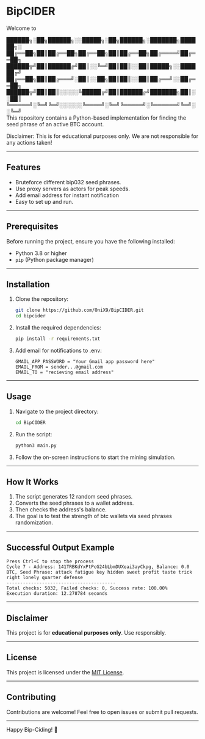 # BipCIDER

Welcome to 

██████╗░██╗██████╗░░█████╗░██╗██████╗░███████╗██████╗░
██╔══██╗██║██╔══██╗██╔══██╗██║██╔══██╗██╔════╝██╔══██╗
██████╦╝██║██████╔╝██║░░╚═╝██║██║░░██║█████╗░░██████╔╝
██╔══██╗██║██╔═══╝░██║░░██╗██║██║░░██║██╔══╝░░██╔══██╗
██████╦╝██║██║░░░░░╚█████╔╝██║██████╔╝███████╗██║░░██║
╚═════╝░╚═╝╚═╝░░░░░░╚════╝░╚═╝╚═════╝░╚══════╝╚═╝░░╚═╝       
This repository contains a Python-based implementation for finding the seed phrase of an active BTC account.

Disclaimer: This is for educational purposes only. We are not responsible for any actions taken!

---

## Features

- Bruteforce different bip032 seed phrases.
- Use proxy servers as actors for peak speeds.
- Add email address for instant notification
- Easy to set up and run.

---

## Prerequisites

Before running the project, ensure you have the following installed:

- Python 3.8 or higher
- `pip` (Python package manager)

---

## Installation

1. Clone the repository:
    ```bash
    git clone https://github.com/OniX9/BipCIDER.git
    cd bipcider
    ```

2. Install the required dependencies:
    ```bash
    pip install -r requirements.txt
    ```

3. Add email for notifications to .env:
    ```.env
    GMAIL_APP_PASSWORD = "Your Gmail app password here"
    EMAIL_FROM = sender...@gmail.com
    EMAIL_TO = "recieving email address"
    ```

---

## Usage

1. Navigate to the project directory:
    ```bash
    cd BipCIDER
    ```

2. Run the script:
    ```bash
    python3 main.py
    ```

3. Follow the on-screen instructions to start the mining simulation.

---

## How It Works

1. The script generates 12 random seed phrases.
2. Converts the seed phrases to a wallet address. 
2. Then checks the address's balance. 
3. The goal is to test the strength of btc wallets via seed phrases randomization.

---

## Successful Output Example

```plaintext
Press Ctrl+C to stop the process
Cycle 7 - Address: 141TRBKdYxPtPcG24bLbmDUXeai3ayCkpg, Balance: 0.0 BTC, Seed Phrase: attack fatigue key hidden sweet profit taste trick right lonely quarter defense
----------------------------------------
Total checks: 5032, Failed checks: 0, Success rate: 100.00%
Execution duration: 12.278784 seconds
```

---

## Disclaimer

This project is for **educational purposes only**. Use responsibly.

---

## License

This project is licensed under the [MIT License](LICENSE).

---

## Contributing

Contributions are welcome! Feel free to open issues or submit pull requests.

---

Happy Bip-Ciding! 🚀